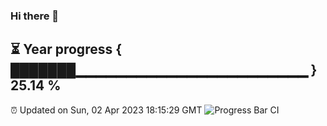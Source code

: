 ### Hi there 👋
⏳ Year progress { ███████▁▁▁▁▁▁▁▁▁▁▁▁▁▁▁▁▁▁▁▁▁▁▁ } 25.14 %
---
⏰ Updated on Sun, 02 Apr 2023 18:15:29 GMT
![Progress Bar CI](https://github.com/liununu/liununu/workflows/Progress%20Bar%20CI/badge.svg)
